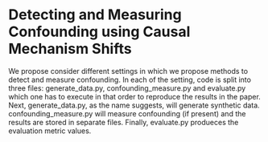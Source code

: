 # Detecting and Measuring Confounding using Causal Mechanism Shifts

We propose consider different settings in which we propose methods to detect and measure confounding. In each of the setting, code is split into three files: generate_data.py, confounding_measure.py and evaluate.py which one has to execute in that order to reproduce the results in the paper. Next, generate_data.py, as the name suggests, will generate synthetic data. confounding_measure.py will measure confounding (if present) and the results are stored in separate files. Finally, evaluate.py produeces the evaluation metric values.
